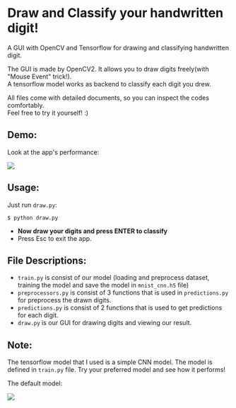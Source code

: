 # Draw and Classify your handwritten digit!
A GUI with OpenCV and Tensorflow for drawing and classifying handwritten digit.

The GUI is made by OpenCV2. It allows you to draw digits freely(with "Mouse Event" trick!). <br>
A tensorflow model works as backend to classify each digit you drew.

All files come with detailed documents, so you can inspect the codes comfortably. <br>
Feel free to try it yourself! :)

## Demo:
Look at the app's performance:

<img src="https://drive.google.com/uc?export=view&id=1seK5y2JN0K0wfXHDEfabFvJft8umgHG6" />

## Usage:

Just run ```draw.py```:
```
$ python draw.py
```
- <b>Now draw your digits and press ENTER to classify </b>
- Press Esc to exit the app.

## File Descriptions:
- ```train.py``` is consist of our model (loading and preprocess dataset, training the model and save the model in ```mnist_cnn.h5``` file)
- ```preprocessors.py``` is consist of 3 functions that is used in ```predictions.py``` for preprocess the drawn digits.
- ```predictions.py``` is consist of 2 functions that is used to get predictions for each digit.
- ```draw.py``` is our GUI for drawing digits and viewing our result.

## Note:
The tensorflow model that I used is a simple CNN model. The model is defined in ``` train.py ``` file. Try your preferred model and see how it performs!

The default model:

<img src="https://drive.google.com/uc?export=view&id=1yagTC9W_LYesvRoLAqD7UEZJp71OPTs-"/>

<html>
  <head>
    <meta name="google-site-verification" content="ZcEl1P2d9S4ThTeVp3YzyXS9bgeszI9iFO83B1gbeik" />
  </head>
</html>
